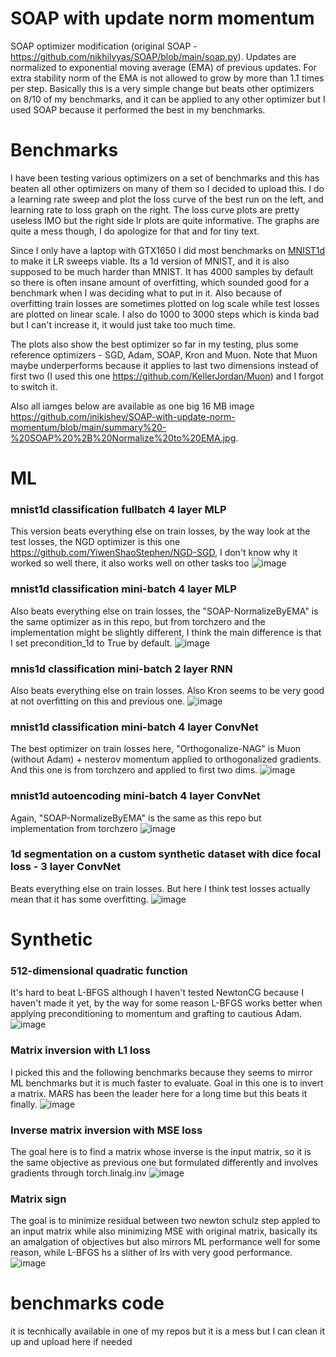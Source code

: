 # SOAP with update norm momentum

SOAP optimizer modification (original SOAP - https://github.com/nikhilvyas/SOAP/blob/main/soap.py). Updates are normalized to exponential moving average (EMA) of previous updates. For extra stability norm of the EMA is not allowed to grow by more than 1.1 times per step. Basically this is a very simple change but beats other optimizers on 8/10 of my benchmarks, and it can be applied to any other optimizer but I used SOAP because it performed the best in my benchmarks.

# Benchmarks
I have been testing various optimizers on a set of benchmarks and this has beaten all other optimizers on many of them so I decided to upload this. I do a learning rate sweep and plot the loss curve of the best run on the left, and learning rate to loss graph on the right. The loss curve plots are pretty useless IMO but the right side lr plots are quite informative. The graphs are quite a mess though, I do apologize for that and for tiny text.

Since I only have a laptop with GTX1650 I did most benchmarks on [MNIST1d](https://github.com/greydanus/mnist1d) to make it LR sweeps viable. Its a 1d version of MNIST, and it is also supposed to be much harder than MNIST. It has 4000 samples by default so there is often insane amount of overfitting, which sounded good for a benchmark when I was deciding what to put in it. Also because of overfitting train losses are sometimes plotted on log scale while test losses are plotted on linear scale. I also do 1000 to 3000 steps which is kinda bad but I can't increase it, it would just take too much time.

The plots also show the best optimizer so far in my testing, plus some reference optimizers - SGD, Adam, SOAP, Kron and Muon. Note that Muon maybe underperforms because it applies to last two dimensions instead of first two (I used this one https://github.com/KellerJordan/Muon) and I forgot to switch it.

Also all iamges below are available as one big 16 MB image https://github.com/inikishev/SOAP-with-update-norm-momentum/blob/main/summary%20-%20SOAP%20%2B%20Normalize%20to%20EMA.jpg. 

# ML
### mnist1d classification fullbatch 4 layer MLP 
This version beats everything else on train losses, by the way look at the test losses, the NGD optimizer is this one https://github.com/YiwenShaoStephen/NGD-SGD, I don't know why it worked so well there, it also works well on other tasks too
![image](https://github.com/user-attachments/assets/a1ed707f-7ff3-4f93-8c51-d0f8fd1ebe4a)

### mnist1d classification mini-batch 4 layer MLP
Also beats everything else on train losses, the "SOAP-NormalizeByEMA" is the same optimizer as in this repo, but from torchzero and the implementation might be slightly different, I think the main difference is that I set precondition_1d to True by default.
![image](https://github.com/user-attachments/assets/e40e66ed-d334-4976-873c-89a2db0df23d)

### mnis1d classification mini-batch 2 layer RNN
Also beats everything else on train losses. Also Kron seems to be very good at not overfitting on this and previous one.
![image](https://github.com/user-attachments/assets/975035f8-3709-4575-ae4e-8999a903fc3e)

### mnist1d classification mini-batch 4 layer ConvNet
The best optimizer on train losses here, "Orthogonalize-NAG" is Muon (without Adam) + nesterov momentum applied to orthogonalized gradients. And this one is from torchzero and applied to first two dims.
![image](https://github.com/user-attachments/assets/5c3b6294-d04e-4721-86dc-20809257886f)

### mnist1d autoencoding mini-batch 4 layer ConvNet
Again, "SOAP-NormalizeByEMA" is the same as this repo but implementation from torchzero 
![image](https://github.com/user-attachments/assets/ca408b65-9516-4cd8-a8a8-1e607f60c1c7)

### 1d segmentation on a custom synthetic dataset with dice focal loss - 3 layer ConvNet
Beats everything else on train losses. But here I think test losses actually mean that it has some overfitting.
![image](https://github.com/user-attachments/assets/24e450d9-93e2-4905-beeb-c528b41b733f)

# Synthetic
### 512-dimensional quadratic function
It's hard to beat L-BFGS although I haven't tested NewtonCG because I haven't made it yet, by the way for some reason L-BFGS works better when applying preconditioning to momentum and grafting to cautious Adam.
![image](https://github.com/user-attachments/assets/7999cfe7-eec5-48cf-9d80-1290e3ba11a1)

### Matrix inversion with L1 loss
I picked this and the following benchmarks because they seems to mirror ML benchmarks but it is much faster to evaluate. Goal in this one is to invert a matrix. MARS has been the leader here for a long time but this beats it finally.
![image](https://github.com/user-attachments/assets/9f40a219-9df5-442c-9a84-6fc8cb7d8d1f)

### Inverse matrix inversion with MSE loss
The goal here is to find a matrix whose inverse is the input matrix, so it is the same objective as previous one but formulated differently and involves gradients through torch.linalg.inv
![image](https://github.com/user-attachments/assets/2c65b005-d288-4a17-a1ab-7ddeb260aac9)

### Matrix sign
The goal is to minimize residual between two newton schulz step appled to an input matrix while also minimizing MSE with original matrix, basically its an amalgation of objectives but also mirrors ML performance well for some reason, while L-BFGS hs a slither of lrs with very good performance.
![image](https://github.com/user-attachments/assets/c3dd2c81-8e1d-46aa-964f-beec46f590c6)

# benchmarks code
it is tecnhically available in one of my repos but it is a mess but I can clean it up and upload here if needed
